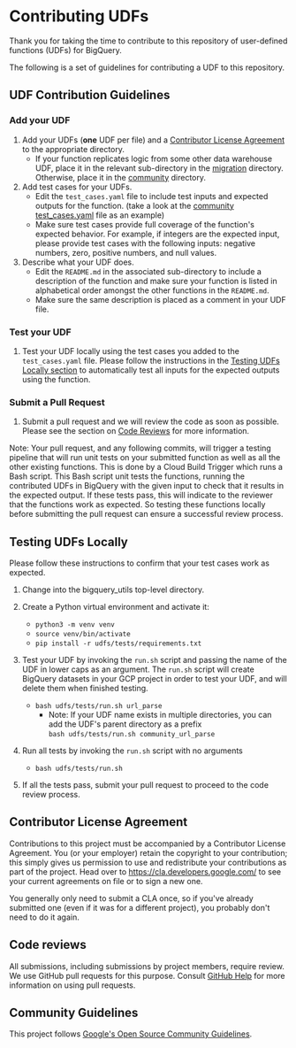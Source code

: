 # Contributing UDFs

Thank you for taking the time to contribute to this repository of user-defined
functions (UDFs) for BigQuery.

The following is a set of guidelines for contributing a UDF to this repository.

## UDF Contribution Guidelines

### Add your UDF

1.  Add your UDFs (**one** UDF per file) and a
    [Contributor License Agreement](#contributor-license-agreement) to the
    appropriate directory.
    *   If your function replicates logic from some other data warehouse UDF,
        place it in the relevant sub-directory in the
        [migration](/udfs/migration) directory. Otherwise, place it in the
        [community](/udfs/community) directory.
1.  Add test cases for your UDFs.
    *   Edit the `test_cases.yaml` file to include test inputs and expected
        outputs for the function. (take a look at the
        [community test_cases.yaml](community/test_cases.yaml) file as an
        example)
    *   Make sure test cases provide full coverage of the function's expected
        behavior. For example, if integers are the expected input, please
        provide test cases with the following inputs: negative numbers, zero,
        positive numbers, and null values.
1.  Describe what your UDF does.
    *   Edit the `README.md` in the associated sub-directory to include a
        description of the function and make sure your function is listed in
        alphabetical order amongst the other functions in the `README.md`.
    *   Make sure the same description is placed as a comment in your UDF file.

### Test your UDF

1.  Test your UDF locally using the test cases you added to the
    `test_cases.yaml` file. Please follow the instructions in the
    [Testing UDFs Locally section](#testing-udfs-locally) to automatically test
    all inputs for the expected outputs using the function.

### Submit a Pull Request

1.  Submit a pull request and we will review the code as soon as possible.
    Please see the section on [Code Reviews](#code-reviews) for more
    information.

Note: Your pull request, and any following commits, will trigger a testing
pipeline that will run unit tests on your submitted function as well as all the
other existing functions. This is done by a Cloud Build Trigger which runs a
Bash script. This Bash script unit tests the functions, running the contributed
UDFs in BigQuery with the given input to check that it results in the expected
output. If these tests pass, this will indicate to the reviewer that the
functions work as expected. So testing these functions locally before submitting
the pull request can ensure a successful review process.

## Testing UDFs Locally

Please follow these instructions to confirm that your test cases work as
expected.

1.  Change into the bigquery_utils top-level directory.

1.  Create a Python virtual environment and activate it:

    *   `python3 -m venv venv`
    *   `source venv/bin/activate`
    *   `pip install -r udfs/tests/requirements.txt`

1.  Test your UDF by invoking the `run.sh` script and passing the name of the
    UDF in lower caps as an argument. The `run.sh` script will create BigQuery
    datasets in your GCP project in order to test your UDF, and will delete them
    when finished testing.

    *   `bash udfs/tests/run.sh url_parse`
        *   Note: If your UDF name exists in multiple directories, you can add
            the UDF's parent directory as a prefix \
            `bash udfs/tests/run.sh community_url_parse`

1.  Run all tests by invoking the `run.sh` script with no arguments

    *   `bash udfs/tests/run.sh`

1.  If all the tests pass, submit your pull request to proceed to the code
    review process.

## Contributor License Agreement

Contributions to this project must be accompanied by a Contributor License
Agreement. You (or your employer) retain the copyright to your contribution;
this simply gives us permission to use and redistribute your contributions as
part of the project. Head over to <https://cla.developers.google.com/> to see
your current agreements on file or to sign a new one.

You generally only need to submit a CLA once, so if you've already submitted one
(even if it was for a different project), you probably don't need to do it
again.

## Code reviews

All submissions, including submissions by project members, require review. We
use GitHub pull requests for this purpose. Consult
[GitHub Help](https://help.github.com/articles/about-pull-requests/) for more
information on using pull requests.

## Community Guidelines

This project follows
[Google's Open Source Community Guidelines](https://opensource.google.com/conduct/).
